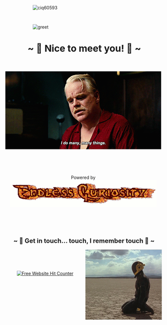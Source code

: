 &emsp; &emsp; &emsp; &emsp; &emsp;  ![ciq60593](https://github.com/TankEngine-ish/TankEngine-ish/assets/131184681/0d012ea0-b2b6-44ff-b1be-2ec4d232394e)

<br />

&emsp; &emsp; &emsp; &emsp; &emsp; ![greet](https://github.com/TankEngine-ish/TankEngine-ish/assets/131184681/41030361-5ccb-4c7f-b076-5280e7797da5)


<h2 align="center" style="font-size: 30px"> ~ 📇 Nice to meet you! 📇 ~</h2>
<br />

<p align="center">
  <img src="hoffman.gif" alt="animated" />
</p>
<br />
<br />
<br />

<p align="center">
Powered by <img src ="fire.gif" alt ="endless"/>
</p>
<br />
<br />
<br />


<h2 align="center" style="font-size: 20px"> ~ 📝 Get in touch... touch, I remember touch 📝 ~</h2>

<img align="right" alt="GIF" src="daftPunk.gif">





<br />

<br />


<br />
<br />


<div align='center'><a href='https://www.free-website-hit-counter.com'><img src='https://www.free-website-hit-counter.com/c.php?d=9&id=157178&s=16' border='0' alt='Free Website Hit Counter'></a><br / ><small><a href='https://www.free-website-hit-counter.com'></div>



